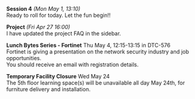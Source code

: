 **Session 4** *(Mon May 1, 13:10)*   
Ready to roll for today.
Let the fun begin!!

**Project** *(Fri Apr 27 16:00)*  
I have updated the project FAQ in the sidebar.

**Lunch Bytes Series - Fortinet** Thu May 4, 12:15-13:15 in DTC-576  
Fortinet is giving a presentation on the network security industry and job opportunities.  
You should receive an email with registration details.

**Temporary Facility Closure** Wed May 24  
The 5th floor learning space(s) will be unavailable all day May 24th, for furniture delivery and installation.
